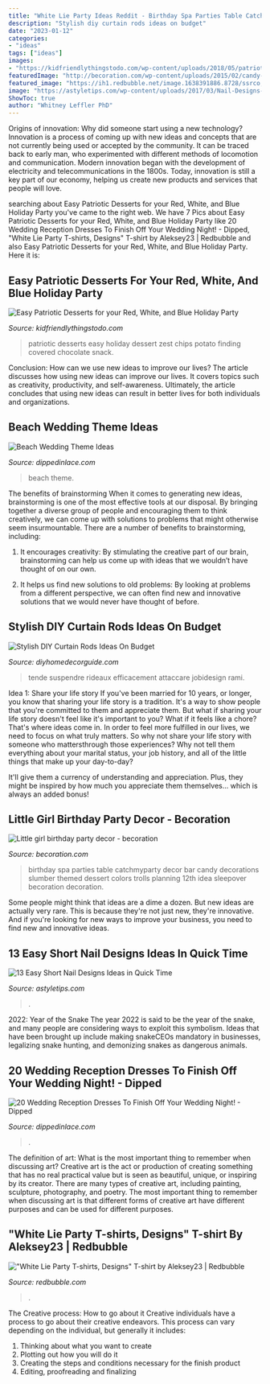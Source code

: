 ```yaml
---
title: "White Lie Party Ideas Reddit - Birthday Spa Parties Table Catchmyparty Decor Bar Candy Decorations Slumber Themed Dessert Colors Trolls Planning 12th Idea Sleepover Becoration Decoration"
description: "Stylish diy curtain rods ideas on budget"
date: "2023-01-12"
categories:
- "ideas"
tags: ["ideas"]
images:
- "https://kidfriendlythingstodo.com/wp-content/uploads/2018/05/patriotic-dess-1.jpg"
featuredImage: "http://becoration.com/wp-content/uploads/2015/02/candy-bar-3.jpg"
featured_image: "https://ih1.redbubble.net/image.1638391886.8728/ssrco,classic_tee,mens,fafafa:ca443f4786,front_alt,square_product,600x600.jpg"
image: "https://astyletips.com/wp-content/uploads/2017/03/Nail-Designs-For-Short-Nails-2017-2018.jpg?is-pending-load=1"
ShowToc: true
author: "Whitney Leffler PhD"
---
```



Origins of innovation: Why did someone start using a new technology?
Innovation is a process of coming up with new ideas and concepts that are not currently being used or accepted by the community. It can be traced back to early man, who experimented with different methods of locomotion and communication. Modern innovation began with the development of electricity and telecommunications in the 1800s. Today, innovation is still a key part of our economy, helping us create new products and services that people will love.

	

		
searching about Easy Patriotic Desserts for your Red, White, and Blue Holiday Party you've came to the right web. We have 7 Pics about Easy Patriotic Desserts for your Red, White, and Blue Holiday Party like 20 Wedding Reception Dresses To Finish Off Your Wedding Night! - Dipped, &quot;White Lie Party T-shirts, Designs&quot; T-shirt by Aleksey23 | Redbubble and also Easy Patriotic Desserts for your Red, White, and Blue Holiday Party. Here it is:
		
    
## Easy Patriotic Desserts For Your Red, White, And Blue Holiday Party

<img loading=lazy src="https://kidfriendlythingstodo.com/wp-content/uploads/2018/05/patriotic-dess-1.jpg" onerror="this.onerror=null;this.src='https://tse2.mm.bing.net/th?id=OIP.bQLx2qUJwx_57cVRwhoMswHaKr&amp;pid=15.1';" alt="Easy Patriotic Desserts for your Red, White, and Blue Holiday Party">

_Source: kidfriendlythingstodo.com_

>patriotic desserts easy holiday dessert zest chips potato finding covered chocolate snack. 

	

Conclusion: How can we use new ideas to improve our lives?
The article discusses how using new ideas can improve our lives. It covers topics such as creativity, productivity, and self-awareness. Ultimately, the article concludes that using new ideas can result in better lives for both individuals and organizations.

    
## Beach Wedding Theme Ideas

<img loading=lazy src="http://dippedinlace.com/wp-content/uploads/2015/01/Beach-Wedding-Theme-Ideas-18.jpg" onerror="this.onerror=null;this.src='https://tse2.mm.bing.net/th?id=OIP.AEHC8LR5nTe9fF8RwUnT8gHaLF&amp;pid=15.1';" alt="Beach Wedding Theme Ideas">

_Source: dippedinlace.com_

>beach theme. 

	

The benefits of brainstorming
When it comes to generating new ideas, brainstorming is one of the most effective tools at our disposal. By bringing together a diverse group of people and encouraging them to think creatively, we can come up with solutions to problems that might otherwise seem insurmountable.
There are a number of benefits to brainstorming, including:

1. It encourages creativity: By stimulating the creative part of our brain, brainstorming can help us come up with ideas that we wouldn’t have thought of on our own.

2. It helps us find new solutions to old problems: By looking at problems from a different perspective, we can often find new and innovative solutions that we would never have thought of before.


    
## Stylish DIY Curtain Rods Ideas On Budget

<img loading=lazy src="https://diyhomedecorguide.com/wp-content/uploads/2014/12/Branch-Curtain-Rod-with-Twigs.jpg" onerror="this.onerror=null;this.src='https://tse3.mm.bing.net/th?id=OIP.daEfPlywVMDqSznjQSwGzQHaFj&amp;pid=15.1';" alt="Stylish DIY Curtain Rods Ideas On Budget">

_Source: diyhomedecorguide.com_

>tende suspendre rideaux efficacement attaccare jobidesign rami. 

	

Idea 1: Share your life story
If you've been married for 10 years, or longer, you know that sharing your life story is a tradition. It's a way to show people that you're committed to them and appreciate them. But what if sharing your life story doesn't feel like it's important to you? What if it feels like a chore?
That's where ideas come in. In order to feel more fulfilled in our lives, we need to focus on what truly matters. So why not share your life story with someone who mattersthrough those experiences? Why not tell them everything about your marital status, your job history, and all of the little things that make up your day-to-day?

It'll give them a currency of understanding and appreciation. Plus, they might be inspired by how much you appreciate them themselves... which is always an added bonus!

    
## Little Girl Birthday Party Decor - Becoration

<img loading=lazy src="http://becoration.com/wp-content/uploads/2015/02/candy-bar-3.jpg" onerror="this.onerror=null;this.src='https://tse4.mm.bing.net/th?id=OIP.tJqLQXRLjTLMskAiPszTcAHaLK&amp;pid=15.1';" alt="Little girl birthday party decor - becoration">

_Source: becoration.com_

>birthday spa parties table catchmyparty decor bar candy decorations slumber themed dessert colors trolls planning 12th idea sleepover becoration decoration. 

	

Some people might think that ideas are a dime a dozen. But new ideas are actually very rare. This is because they're not just new, they're innovative. And if you're looking for new ways to improve your business, you need to find new and innovative ideas.

    
## 13 Easy Short Nail Designs Ideas In Quick Time

<img loading=lazy src="https://astyletips.com/wp-content/uploads/2017/03/Nail-Designs-For-Short-Nails-2017-2018.jpg?is-pending-load=1" onerror="this.onerror=null;this.src='https://tse1.mm.bing.net/th?id=OIP.F46sqNfmCA7EeDv7vDDKaAHaEN&amp;pid=15.1';" alt="13 Easy Short Nail Designs Ideas in Quick Time">

_Source: astyletips.com_

>. 

	

2022: Year of the Snake
The year 2022 is said to be the year of the snake, and many people are considering ways to exploit this symbolism. Ideas that have been brought up include making snakeCEOs mandatory in businesses, legalizing snake hunting, and demonizing snakes as dangerous animals.

    
## 20 Wedding Reception Dresses To Finish Off Your Wedding Night! - Dipped

<img loading=lazy src="https://dippedinlace.com/wp-content/uploads/2015/09/20-Wedding-Reception-Dresses-To-Finish-Off-Your-Wedding-Night-11.jpg" onerror="this.onerror=null;this.src='https://tse2.mm.bing.net/th?id=OIP.Ltkt1PnvBYRlMCZRCfGpOAHaMV&amp;pid=15.1';" alt="20 Wedding Reception Dresses To Finish Off Your Wedding Night! - Dipped">

_Source: dippedinlace.com_

>. 

	

The definition of art: What is the most important thing to remember when discussing art?
Creative art is the act or production of creating something that has no real practical value but is seen as beautiful, unique, or inspiring by its creator. There are many types of creative art, including painting, sculpture, photography, and poetry. The most important thing to remember when discussing art is that different forms of creative art have different purposes and can be used for different purposes.

    
## &quot;White Lie Party T-shirts, Designs&quot; T-shirt By Aleksey23 | Redbubble

<img loading=lazy src="https://ih1.redbubble.net/image.1638391886.8728/ssrco,classic_tee,mens,fafafa:ca443f4786,front_alt,square_product,600x600.jpg" onerror="this.onerror=null;this.src='https://tse3.mm.bing.net/th?id=OIP.7x_gItknCWTUuD6oaImPiAHaHZ&amp;pid=15.1';" alt="&quot;White Lie Party T-shirts, Designs&quot; T-shirt by Aleksey23 | Redbubble">

_Source: redbubble.com_

>. 

	

The Creative process: How to go about it
Creative individuals have a process to go about their creative endeavors. This process can vary depending on the individual, but generally it includes: 
1. Thinking about what you want to create 
2. Plotting out how you will do it 
3. Creating the steps and conditions necessary for the finish product 
4. Editing, proofreading and finalizing 

